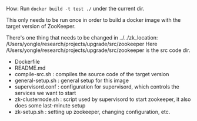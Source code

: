 How: Run `docker build -t test ./` under the current dir. 

This only needs to be run once in order to build a docker image with the target
version of ZooKeeper. 

There's one thing that needs to be changed in ../../zk_location:
/Users/yongle/research/projects/upgrade/src/zookeeper 
Here /Users/yongle/research/projects/upgrade/src/zookeeper is the src code dir. 

- Dockerfile
- README.md
- compile-src.sh : compiles the source code of the target version
- general-setup.sh : general setup for this image
- supervisord.conf : configuration for supervisord, which controls the services
  we want to start
- zk-clusternode.sh : script used by supervisord to start zookeeper, it
  also does some last-minute setup
- zk-setup.sh : setting up zookeeper, changing configuration, etc. 
